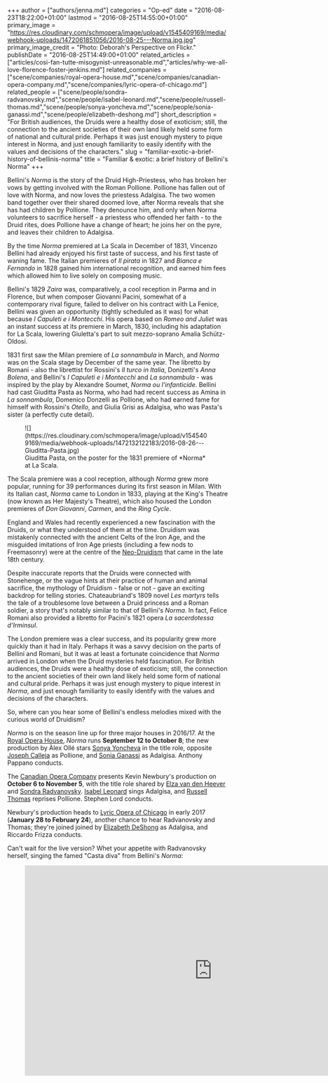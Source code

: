 +++
author = ["authors/jenna.md"]
categories = "Op-ed"
date = "2016-08-23T18:22:00+01:00"
lastmod = "2016-08-25T14:55:00+01:00"
primary_image = "https://res.cloudinary.com/schmopera/image/upload/v1545409169/media/webhook-uploads/1472061851056/2016-08-25---Norma.jpg.jpg"
primary_image_credit = "Photo: Deborah's Perspective on Flickr."
publishDate = "2016-08-25T14:49:00+01:00"
related_articles = ["articles/cosi-fan-tutte-misogynist-unreasonable.md","articles/why-we-all-love-florence-foster-jenkins.md"]
related_companies = ["scene/companies/royal-opera-house.md","scene/companies/canadian-opera-company.md","scene/companies/lyric-opera-of-chicago.md"]
related_people = ["scene/people/sondra-radvanovsky.md","scene/people/isabel-leonard.md","scene/people/russell-thomas.md","scene/people/sonya-yoncheva.md","scene/people/sonia-ganassi.md","scene/people/elizabeth-deshong.md"]
short_description = "For British audiences, the Druids were a healthy dose of exoticism; still, the connection to the ancient societies of their own land likely held some form of national and cultural pride. Perhaps it was just enough mystery to pique interest in Norma, and just enough familiarity to easily identify with the values and decisions of the characters."
slug = "familiar-exotic-a-brief-history-of-bellinis-norma"
title = "Familiar &amp; exotic: a brief history of Bellini&#039;s Norma"
+++

Bellini's *Norma* is the story of the Druid High-Priestess, who has broken her vows by getting involved with the Roman Pollione. Pollione has fallen out of love with Norma, and now loves the priestess Adalgisa. The two women band together over their shared doomed love, after Norma reveals that she has had children by Pollione. They denounce him, and only when Norma volunteers to sacrifice herself - a priestess who offended her faith - to the Druid rites, does Pollione have a change of heart; he joins her on the pyre, and leaves their children to Adalgisa.

By the time *Norma* premiered at La Scala in December of 1831, Vincenzo Bellini had already enjoyed his first taste of success, and his first taste of waning fame. The Italian premieres of *Il pirata* in 1827 and *Bianca e Fernando* in 1828 gained him international recognition, and earned him fees which allowed him to live solely on composing music. 

Bellini's 1829 *Zaira* was, comparatively, a cool reception in Parma and in Florence, but when composer Giovanni Pacini, somewhat of a contemporary rival figure, failed to deliver on his contract with La Fenice, Bellini was given an opportunity (tightly scheduled as it was) for what because *I Capuleti e i Montecchi*. His opera based on *Romeo and Juliet* was an instant success at its premiere in March, 1830, including his adaptation for La Scala, lowering Giuletta's part to suit mezzo-soprano Amalia Schütz-Oldosi.

1831 first saw the Milan premiere of *La sonnambula* in March, and *Norma* was on the Scala stage by December of the same year. The libretto by Romani - also the librettist for Rossini's *Il turco in Italia*, Donizetti's *Anna Bolena*, and Bellini's *I Capuleti e i Montecchi* and *La sonnambula* - was inspired by the play by Alexandre Soumet, *Norma ou l'infanticide*. Bellini had cast Giuditta Pasta as Norma, who had had recent success as Amina in *La sonnambula*, Domenico Donzelli as Pollione, who had earned fame for himself with Rossini's *Otello*, and Giulia Grisi as Adalgisa, who was Pasta's sister (a perfectly cute detail).

<figure data-type="image">
![](https://res.cloudinary.com/schmopera/image/upload/v1545409169/media/webhook-uploads/1472132122183/2016-08-26---Giuditta-Pasta.jpg)
<figcaption>Giuditta Pasta, on the poster for the 1831 premiere of *Norma* at La Scala.</figcaption>
</figure>

The Scala premiere was a cool reception, although *Norma* grew more popular, running for 39 performances during its first season in Milan. With its Italian cast, *Norma* came to London in 1833, playing at the King's Theatre (now known as Her Majesty's Theatre), which also housed the London premieres of *Don Giovanni*, *Carmen*, and the *Ring Cycle*.

England and Wales had recently experienced a new fascination with the Druids, or what they understood of them at the time. Druidism was mistakenly connected with the ancient Celts of the Iron Age, and the misguided imitations of Iron Age priests (including a few nods to Freemasonry) were at the centre of the [Neo-Druidism](https://en.wikipedia.org/wiki/Neo-Druidism) that came in the late 18th century.

Despite inaccurate reports that the Druids were connected with Stonehenge, or the vague hints at their practice of human and animal sacrifice, the mythology of Druidism - false or not - gave an exciting backdrop for telling stories. Chateaubriand's 1809 novel *Les martyrs* tells the tale of a troublesome love between a Druid princess and a Roman soldier, a story that's notably similar to that of Bellini's *Norma*. In fact, Felice Romani also provided a libretto for Pacini's 1821 opera *La sacerdotessa d'Irminsul*.

The London premiere was a clear success, and its popularity grew more quickly than it had in Italy. Perhaps it was a savvy decision on the parts of Bellini and Romani, but it was at least a fortunate coincidence that *Norma* arrived in London when the Druid mysteries held fascination. For British audiences, the Druids were a healthy dose of exoticism; still, the connection to the ancient societies of their own land likely held some form of national and cultural pride. Perhaps it was just enough mystery to pique interest in *Norma*, and just enough familiarity to easily identify with the values and decisions of the characters.

So, where can you hear some of Bellini's endless melodies mixed with the curious world of Druidism?

*Norma* is on the season line up for three major houses in 2016/17. At the [Royal Opera House](http://www.roh.org.uk/productions/norma-by-alex-olle), *Norma* runs **September 12 to October 8**; the new production by Àlex Ollé stars [Sonya Yoncheva](/scene/people/sonya-yoncheva/) in the title role, opposite [Joseph Calleja](/scene/people/joseph-calleja/) as Pollione, and [Sonia Ganassi](/scene/people/sonia-ganassi/) as Adalgisa. Anthony Pappano conducts.

The [Canadian Opera Company](http://www.coc.ca/PerformancesAndTickets/1617Season/Norma.aspx) presents Kevin Newbury's production on **October 6 to November 5**, with the title role shared by [Elza van den Heever](/scene/people/elza-van-den-heever/) and [Sondra Radvanovsky](/scene/people/sondra-radvanovsky/). [Isabel Leonard](/scene/people/isabel-leonard/) sings Adalgisa, and [Russell Thomas](/scene/people/russell-thomas/) reprises Pollione. Stephen Lord conducts.

Newbury's production heads to [Lyric Opera of Chicago](https://www.lyricopera.org/concertstickets/calendar/2016-2017/productions/lyricopera/norma) in early 2017 (**January 28 to February 24**), another chance to hear Radvanovsky and Thomas; they're joined joined by [Elizabeth DeShong](/talking-with-singers-elizabeth-deshong/) as Adalgisa, and Riccardo Frizza conducts.

Can't wait for the live version? Whet your appetite with Radvanovsky herself, singing the famed "Casta diva" from Bellini's *Norma*:

<figure data-type="video">
<iframe width="854" height="480" src="https://www.youtube.com/embed/xbsK93x9Xzg" frameborder="0" allowfullscreen></iframe>
</figure>
